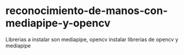 # reconocimiento-de-manos-con-mediapipe-y-opencv
Librerias a instalar son mediapipe, opencv 
instalar librerias de opencv y mediapipe 
